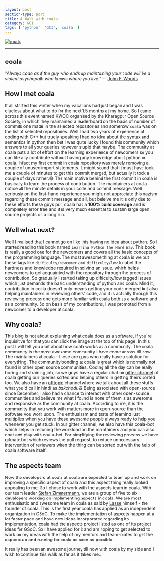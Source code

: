 ```yaml
---
layout: post
section-type: post
title: A Walk with coala
category: GCI
tags: [ 'python', 'GCI', 'coala' ]
---
```


[![coala](https://cloud.githubusercontent.com/assets/7521600/15992701/ef245fd4-30ef-11e6-992d-275c5ca7c3a0.jpg)](https://coala.io)

---

## coala

_"Always code as if the guy who ends up maintaining your code will be a violent psychopath who knows where you live."_ ― [John F. Woods](http://ruby.zigzo.com/2014/08/01/who-said-that-one-violent-psychopath-quote/)

## How I met coala

It all started this winter when my vacations had just began and I was clueless about what to do for the next 1.5 months at my home. So I came across this event named KWOC organised by the Kharagpur Open Source Society, in which they maintained a leaderboard on the basis of number of commits one made in the selected repositories and somehow `coala` was on the list of selected repositories. Well I had two years of experience of coding with C++ but truely speaking I had no idea about the syntax and semantics in python then but I was quite lucky I found this community which answers to all your queries however stupid that maybe. The community at coala puts a lot of effort on the learning experience of newcomers so you can literally contribute without having any knowledge about python or coala. Infact my first commit in coala repository was merely removing a couple of unused import statements. It might sound that it must have took me a couple of minutes to get this commit merged, but actually it took a couple of days rather.:sweat_smile: The main motive behind the first commit in coala is basically to learn the process of contribution. The maintainers at coala notice all the minute details in your code and commit message. Well seriously on the first-hand experience you might not appreciate this nazism regarding these commit message and all, but beleive me it is only due to these efforts these guys put, coala has a __100% build coverage__ and is completely error free and it is very much essential to sustain large open source projects on a long run.

## Well what next?

Well I realised that I cannot go on like this having no idea about python. So I started reading this book named `Learning Python the Hard Way`. This book is really a good one for the newcomers and covers all the basic concepts of the programming language. The most awesome thing at coala is we put these tags like `difficulty/newcomer` and `difficulty/low` to label the hardness and knowledge required in solving an issue, which helps newcomers to get acquainted with the repository through the process of contribution. So gradually I started taking up difficulty/low tagged issues which just demands the basic understanding of python and coala. Mind it, contribution in coala doesn't only means getting your code merged but also helping maintainers in reviewing others' code, and it is actually through this reviewing process one gets more familiar with coala both as a software and as a community. So on basis of my contributions, I was promoted from a newcomer to a developer at coala.

## Why coala?

This blog is not about explaining what coala does as a software, if you're inquisitive for that you can click the image at the top of this page. In this post I will tell you a bit about how coala works as a community. The coala community is the most awesome community I have come across till now. The maintainers at coala - these are guys who really have a solution for everything. The community bonding at coala is great which is normally not found in other open source communities. Coding all the day can be really boring and straining job, so we guys have a regular chat on [gitter channel](https://gitter.im/coala/coala) of coala getting our queries sorted and helping others in getting theirs sorted too. We also have an [offtopic](https://gitter.im/coala/coala/offtopic) channel where we talk about all these stuffs what you'd call in hindi as _bakchodi_.:laughing: Being associated with open-source since December, I also had a chance to interact with other open-source communities and believe me what I found is none of them is as awesome and responsive as the community at coala. According to me, it is the community that you work with matters more in open-source than the software you work upon. The enthusiasm and taste of learning just multiplies when you have these awesome people always ready to help you whenever you get stuck. In our gitter channel, we also have this coala-bot which helps in reducing the workload on the maintainers and you can also chat and play with coala-bot. For simplifying the reviewing process we have gitmate bot which reviews the pull request, to reduce unnecessary intervention of reviewers when the thing can be sorted out with the help of coala software itself.

## The aspects team

Now the developers at coala at coala are expected to team up and work on improving a specific aspect of coala and this aspect thing really looked appealing to me. So I chose to work with the aspects team in coala. With our team leader [Stefan Zimmermann](https://github.com/userzimmermann), we are a group of five to six developers working on implementing aspects in coala. We are most enthusiastic and awesome team in coala as said by [Lasse](https://github.com/sils) himself - the founder of coala. This is the first year coala has applied as an independent organization in GSoC. To make the implementation of aspects happen at a lot faster pace and have new ideas incorporated regarding its implementation, coala had the aspects project listed as one of its project ideas for GSoC. So I have applied for it and am hoping to get selected to work on my ideas with the help of my mentors and team-mates to get the aspects up and running for coala as soon as possible.

It really has been an awesome journey till now with coala by my side and I wish to continue this walk as far as it takes me...